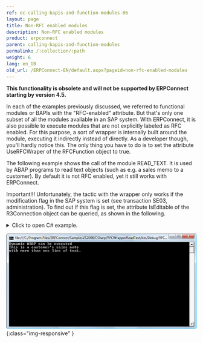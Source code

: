 ```yaml
---
ref: ec-calling-bapis-and-function-modules-06
layout: page
title: Non-RFC enabled modules
description: Non-RFC enabled modules
product: erpconnect
parent: calling-bapis-and-function-modules
permalink: /:collection/:path
weight: 6
lang: en_GB
old_url: /ERPConnect-EN/default.aspx?pageid=non-rfc-enabled-modules
---
```


**This functionality is obsolete and will not be supported by ERPConnect starting by version 4.5.**

In each of the examples previously discussed, we referred to functional modules or BAPIs with the "RFC-enabled" attribute. But that's only one subset of all the modules available in an SAP system. With ERPConnect, it is also possible to execute modules that are not explicitly labeled as RFC enabled. For this purpose, a sort of wrapper is internally built around the module, executing it indirectly instead of directly. As a developer though, you'll hardly notice this. The only thing you have to do is to set the attribute UseRFCWraper of the RFCFunction object to true.

The following example shows the call of the module READ_TEXT. It is used by ABAP programs to read text objects (such as e.g. a sales memo to a customer). By default it is not RFC enabled, yet it still works with ERPConnect.

Important!!! Unfortunately, the tactic with the wrapper only works if the modification flag in the SAP system is set (see transaction SE03, administration). To find out if this flag is set, the attribute IsEditable of the R3Connection object can be queried, as shown in the following.


<details>
<summary>Click to open C# example.</summary>
{% highlight csharp %}
static void Main(string[] args)
{
    using(R3Connection con = new R3Connection("hamlet",11,"RFCTestUser","pass01","EN","800"))
    {
        con.Open();
           
        // check if system is editable
        if (con.IsSystemEditable())
            Console.WriteLine("Dynamic ABAP can be executed");
        else
            Console.WriteLine("Sorry, it is forbidden " +
                "to execute dynamic ABAP.");
           
        // Create function object an fill parameters
        RFCFunction readtext = con.CreateFunction("READ_TEXT");
        readtext.Exports["CLIENT"].ParamValue = "800";
        readtext.Exports["ID"].ParamValue = "0001";
        readtext.Exports["LANGUAGE"].ParamValue = "EN";
        readtext.Exports["NAME"].ParamValue = "0000006001";
        readtext.Exports["OBJECT"].ParamValue = "KNA1";
           
        // enable RFC wrapper
        readtext.UseRFCWrapper = true;
           
        readtext.Execute();
           
        // process result lines
        foreach(RFCStructure line in readtext.Tables["LINES"].Rows)
        Console.WriteLine(line["TDLINE"].ToString());
        Console.ReadLine();
    }
}
{% endhighlight %}
</details>

![Dynamic-Abap](/img/content/Dynamic-Abap.png){:class="img-responsive" } 